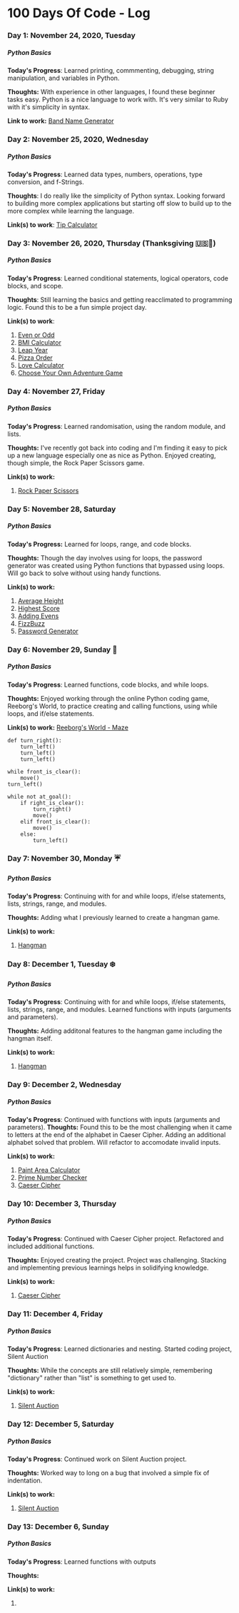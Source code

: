 # 100 Days Of Code - Log

### Day 1: November 24, 2020, Tuesday 
##### *Python Basics*

**Today's Progress**: Learned printing, commmenting, debugging, string manipulation, and variables in Python.

**Thoughts:** With experience in other languages, I found these beginner tasks easy. Python is a nice language to work with. It's very similar to Ruby with it's simplicity in syntax. 

**Link to work:** [Band Name Generator](projects/band_name_generator.py)

### Day 2: November 25, 2020, Wednesday
##### *Python Basics*

**Today's Progress**: Learned data types, numbers, operations, type conversion, and f-Strings.

**Thoughts**: I do really like the simplicity of Python syntax. Looking forward to building more complex applications but starting off slow to build up to the more complex while learning the language.

**Link(s) to work**: [Tip Calculator](projects/tip_calculator.py)

### Day 3: November 26, 2020, Thursday (Thanksgiving 🇺🇸🦃)
##### *Python Basics*

**Today's Progress**: Learned conditional statements, logical operators, code blocks, and scope.

**Thoughts**: Still learning the basics and getting reacclimated to programming logic. Found this to be a fun simple project day.

**Link(s) to work**: 
1. [Even or Odd](projects/even_or_odd.py)
2. [BMI Calculator](projects/bmi_calculator.py)
3. [Leap Year](projects/leap_year.py)
4. [Pizza Order](projects/pizza_order.py)
5. [Love Calculator](projects/love_calculator.py)
6. [Choose Your Own Adventure Game](projects/choose_your_own_adventure_game.py)

### Day 4: November 27, Friday
##### *Python Basics*

**Today's Progress**: Learned randomisation, using the random module, and lists.

**Thoughts:** I've recently got back into coding and I'm finding it easy to pick up a new language especially one as nice as Python. Enjoyed creating, though simple, the Rock Paper Scissors game. 

**Link(s) to work:**
1. [Rock Paper Scissors](projects/rock_paper_scissors.py)

### Day 5: November 28, Saturday
##### *Python Basics*

**Today's Progress:** Learned for loops, range, and code blocks.

**Thoughts:** Though the day involves using for loops, the password generator was created using Python functions that bypassed using loops. Will go back to solve without using handy functions.

**Link(s) to work:**
1. [Average Height](projects/average_height.py)
2. [Highest Score](projects/highest_score.py)
3. [Adding Evens](projects/adding_evens.py)
4. [FizzBuzz](projects/fizzbuzz.py)
5. [Password Generator](projects/password_generator.py)

### Day 6: November 29, Sunday 🏈
##### *Python Basics*

**Today's Progress**: Learned functions, code blocks, and while loops.

**Thoughts:** Enjoyed working through the online Python coding game, Reeborg's World, to practice creating and calling functions, using while loops, and if/else statements.

**Link(s) to work:**
[Reeborg's World - Maze](https://reeborg.ca/reeborg.html)

```
def turn_right():
    turn_left()
    turn_left()
    turn_left()

while front_is_clear():
    move()
turn_left()
    
while not at_goal():
    if right_is_clear():
        turn_right()
        move()
    elif front_is_clear():
        move()
    else:
        turn_left()
```
### Day 7: November 30, Monday ☔️
##### *Python Basics*

**Today's Progress**: Continuing with for and while loops, if/else statements, lists, strings, range, and modules.

**Thoughts:** Adding what I previously learned to create a hangman game.

**Link(s) to work:**
1. [Hangman](projects/hangman/main.py)

### Day 8: December 1, Tuesday ❄️
##### *Python Basics*

**Today's Progress**: Continuing with for and while loops, if/else statements, lists, strings, range, and modules. Learned functions with inputs (arguments and parameters).

**Thoughts:** Adding additonal features to the hangman game including the hangman itself.

**Link(s) to work:**
1. [Hangman](projects/hangman/main.py)

### Day 9: December 2, Wednesday
##### *Python Basics*

**Today's Progress**: Continued with functions with inputs (arguments and parameters).
**Thoughts:** Found this to be the most challenging when it came to letters at the end of the alphabet in Caeser Cipher. Adding an additional alphabet solved that problem. Will refactor to accomodate invalid inputs.

**Link(s) to work:**
1. [Paint Area Calculator](projects/area_calc.py)
2. [Prime Number Checker](projects/prime_number_checker.py)
3. [Caeser Cipher](projects/caeser_cipher/main.py)

### Day 10: December 3, Thursday
##### *Python Basics*

**Today's Progress**: Continued with Caeser Cipher project. Refactored and included additional functions.

**Thoughts:** Enjoyed creating the project. Project was challenging. Stacking and implementing previous learnings helps in solidifying knowledge.

**Link(s) to work:**
1. [Caeser Cipher](projects/caeser_cipher/main.py)

### Day 11: December 4, Friday
##### *Python Basics*

**Today's Progress**: Learned dictionaries and nesting. Started coding project, Silent Auction

**Thoughts:** While the concepts are still relatively simple, remembering "dictionary" rather than "list" is something to get used to.

**Link(s) to work:**
1. [Silent Auction](projects/silent_auction/main.py)

### Day 12: December 5, Saturday
##### *Python Basics*

**Today's Progress**: Continued work on Silent Auction project.

**Thoughts:** Worked way to long on a bug that involved a simple fix of indentation.

**Link(s) to work:**
1. [Silent Auction](projects/silent_auction/main.py)

### Day 13: December 6, Sunday
##### *Python Basics*

**Today's Progress**: Learned functions with outputs

**Thoughts:** 

**Link(s) to work:**
1. []()